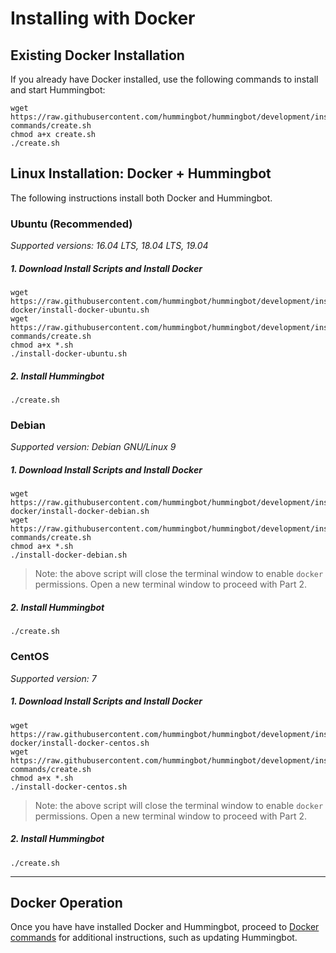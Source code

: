 # Installing with Docker

## Existing Docker Installation

If you already have Docker installed, use the following commands to install and start Hummingbot:

```
wget https://raw.githubusercontent.com/hummingbot/hummingbot/development/installation/docker-commands/create.sh
chmod a+x create.sh
./create.sh
```

## Linux Installation: Docker + Hummingbot

The following instructions install both Docker and Hummingbot.

### Ubuntu (Recommended)

*Supported versions: 16.04 LTS, 18.04 LTS, 19.04*

##### 1. Download Install Scripts and Install Docker
```
wget https://raw.githubusercontent.com/hummingbot/hummingbot/development/installation/install-docker/install-docker-ubuntu.sh
wget https://raw.githubusercontent.com/hummingbot/hummingbot/development/installation/docker-commands/create.sh
chmod a+x *.sh
./install-docker-ubuntu.sh
```

##### 2. Install Hummingbot

```
./create.sh
```


### Debian

*Supported version: Debian GNU/Linux 9*

##### 1. Download Install Scripts and Install Docker
```
wget https://raw.githubusercontent.com/hummingbot/hummingbot/development/installation/install-docker/install-docker-debian.sh
wget https://raw.githubusercontent.com/hummingbot/hummingbot/development/installation/docker-commands/create.sh
chmod a+x *.sh
./install-docker-debian.sh
```

> Note: the above script will close the terminal window to enable `docker` permissions.  Open a new terminal window to proceed with Part 2.

##### 2. Install Hummingbot

```
./create.sh
```


### CentOS

*Supported version: 7*

##### 1. Download Install Scripts and Install Docker
```
wget https://raw.githubusercontent.com/hummingbot/hummingbot/development/installation/install-docker/install-docker-centos.sh
wget https://raw.githubusercontent.com/hummingbot/hummingbot/development/installation/docker-commands/create.sh
chmod a+x *.sh
./install-docker-centos.sh
```

> Note: the above script will close the terminal window to enable `docker` permissions.  Open a new terminal window to proceed with Part 2.

##### 2. Install Hummingbot

```
./create.sh
```


---

## Docker Operation

Once you have have installed Docker and Hummingbot, proceed to [Docker commands](../docker-commands/README.md) for additional instructions, such as updating Hummingbot.